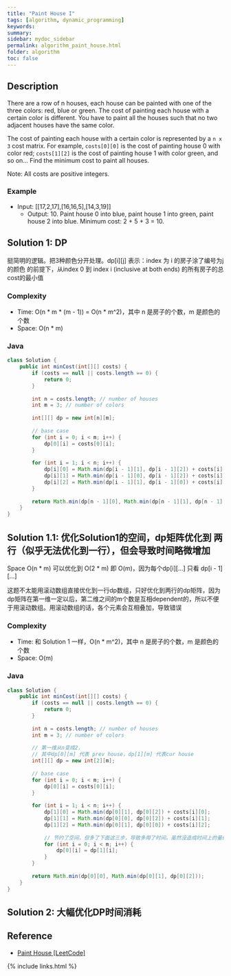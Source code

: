 ```yaml
---
title: "Paint House I"
tags: [algorithm, dynamic_programming]
keywords:
summary:
sidebar: mydoc_sidebar
permalink: algorithm_paint_house.html
folder: algorithm
toc: false
---
```


## Description
There are a row of n houses, each house can be painted with one of the three colors: red, blue or green. The cost of painting each house with a certain color is different. You have to paint all the houses such that no two adjacent houses have the same color.

The cost of painting each house with a certain color is represented by a `n x 3` cost matrix. For example, `costs[0][0]` is the cost of painting house 0 with color red; `costs[1][2]` is the cost of painting house 1 with color green, and so on... Find the minimum cost to paint all houses.

Note: All costs are positive integers.

### Example
* Input: [[17,2,17],[16,16,5],[14,3,19]]
  * Output: 10. Paint house 0 into blue, paint house 1 into green, paint house 2 into blue. Minimum cost: 2 + 5 + 3 = 10.

## Solution 1: DP
挺简明的逻辑。把3种颜色分开处理。dp[i][j] 表示：index 为 i 的房子涂了编号为j 的颜色 的前提下，从index 0 到 index i (inclusive at both ends) 的所有房子的总cost的最小值

### Complexity
* Time: O(n * m * (m - 1)) = O(n * m^2)，其中 n 是房子的个数，m 是颜色的个数
* Space: O(n * m)

### Java
```java
class Solution {
    public int minCost(int[][] costs) {
        if (costs == null || costs.length == 0) {
            return 0;
        }
        
        int n = costs.length; // number of houses
        int m = 3; // number of colors
        
        int[][] dp = new int[n][m];
        
        // base case
        for (int i = 0; i < m; i++) {
            dp[0][i] = costs[0][i];
        }
        
        for (int i = 1; i < n; i++) {
            dp[i][0] = Math.min(dp[i - 1][1], dp[i - 1][2]) + costs[i][0];
            dp[i][1] = Math.min(dp[i - 1][0], dp[i - 1][2]) + costs[i][1];
            dp[i][2] = Math.min(dp[i - 1][1], dp[i - 1][0]) + costs[i][2];
        }
        
        return Math.min(dp[n - 1][0], Math.min(dp[n - 1][1], dp[n - 1][2]));
    }
}
```

## Solution 1.1: 优化Solution1的空间，dp矩阵优化到 两行（似乎无法优化到一行），但会导致时间略微增加
Space O(n * m) 可以优化到 O(2 * m) 即 O(m)，因为每个dp[i][...] 只看 dp[i - 1][...]

这题不太能用滚动数组直接优化到一行dp数组，只好优化到两行的dp矩阵，因为dp矩阵在第一维一定以后，第二维之间的m个数是互相dependent的，所以不便于用滚动数组。用滚动数组的话，各个元素会互相叠加，导致错误

### Complexity
* Time: 和 Solution 1 一样，O(n * m^2)，其中 n 是房子的个数，m 是颜色的个数
* Space: O(m)

### Java
```java
class Solution {
    public int minCost(int[][] costs) {
        if (costs == null || costs.length == 0) {
            return 0;
        }
        
        int n = costs.length; // number of houses
        int m = 3; // number of colors
        
        // 第一维从n变成2，
        // 其中dp[0][m] 代表 prev house，dp[1][m] 代表cur house
        int[][] dp = new int[2][m];
        
        // base case
        for (int i = 0; i < m; i++) {
            dp[0][i] = costs[0][i];
        }
        
        for (int i = 1; i < n; i++) {
            dp[1][0] = Math.min(dp[0][1], dp[0][2]) + costs[i][0];
            dp[1][1] = Math.min(dp[0][0], dp[0][2]) + costs[i][1];
            dp[1][2] = Math.min(dp[0][1], dp[0][0]) + costs[i][2];
            
            // 节约了空间，但多了下面这三步，导致多用了时间。虽然没造成时间上的量级增加
            for (int i = 0; i < m; i++) {
                dp[0][i] = dp[1][i];
            }
        }
        
        return Math.min(dp[0][0], Math.min(dp[0][1], dp[0][2]));
    }
}
```

## Solution 2: 大幅优化DP时间消耗



## Reference
* [Paint House [LeetCode]](https://leetcode.com/problems/paint-house/description/)

{% include links.html %}
